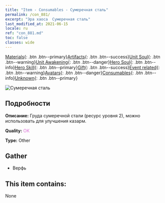 ```yaml
---
title: "Item - Consumables - Сумеречная сталь"
permalink: /con_881/
excerpt: "Эра хаоса  Сумеречная сталь"
last_modified_at: 2021-06-15
locale: ru
ref: "con_881.md"
toc: false
classes: wide
---
```

 [Materials](/ItemsRU/){: .btn .btn--primary}[Artifacts](/ItemsRU/Artifacts/){: .btn .btn--success}[Unit Soul](/ItemsRU/UnitSoul/){: .btn .btn--warning}[Unit Awakening](/ItemsRU/UnitAwakening/){: .btn .btn--danger}[Hero Soul](/ItemsRU/HeroSoul/){: .btn .btn--info}[Hero Skill](/ItemsRU/HeroSkill/){: .btn .btn--primary}[Gift](/ItemsRU/Gift/){: .btn .btn--success}[Event related](/ItemsRU/Events/){: .btn .btn--warning}[Avatars](/ItemsRU/Avatars/){: .btn .btn--danger}[Consumables](/ItemsRU/Consumables/){: .btn .btn--info}[Unknown](/ItemsRU/Unknown/){: .btn .btn--primary}

 ![Сумеречная сталь](/images/t/i_114.png)

## Подробности
 **Описание:** Груда сумеречной стали (ресурс уровня 2), можно использовать для улучшения казарм.

 **Quality:** <span style="color: #DA70D6">OK</span>

 **Type:** Other

## Gather

*    Верфь 

## This item contains:

  None

